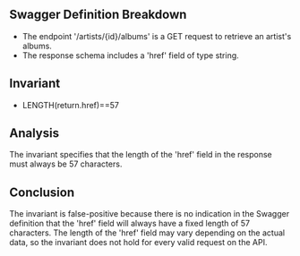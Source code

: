 ## Swagger Definition Breakdown
- The endpoint '/artists/{id}/albums' is a GET request to retrieve an artist's albums.
- The response schema includes a 'href' field of type string.

## Invariant
- LENGTH(return.href)==57

## Analysis
The invariant specifies that the length of the 'href' field in the response must always be 57 characters.

## Conclusion
The invariant is false-positive because there is no indication in the Swagger definition that the 'href' field will always have a fixed length of 57 characters. The length of the 'href' field may vary depending on the actual data, so the invariant does not hold for every valid request on the API.
